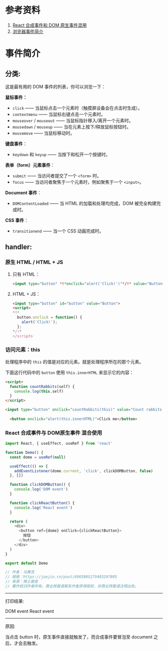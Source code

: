 <!--
 * @Descripttion : 
 * @Author       : zhangming
 * @Date         : 2021-10-11 15:32:14
 * @LastEditors  : zhangming
 * @LastEditTime : 2021-10-11 15:58:27
-->

# 参考资料
1. [React 合成事件和 DOM 原生事件混用](https://juejin.cn/post/6903805279483297805#heading-5)
2. [浏览器事件简介](https://zh.javascript.info/introduction-browser-events)

# 事件简介
## 分类: 

这是最有用的 DOM 事件的列表，你可以浏览一下：

**鼠标事件：**
- `click` —— 当鼠标点击一个元素时（触摸屏设备会在点击时生成）。
- `contextmenu` —— 当鼠标右键点击一个元素时。
- `mouseover` / `mouseout` —— 当鼠标指针移入/离开一个元素时。
- `mousedown` / `mouseup` —— 当在元素上按下/释放鼠标按钮时。
- `mousemove` —— 当鼠标移动时。

**键盘事件**：
- `keydown` 和 `keyup` —— 当按下和松开一个按键时。

**表单（form）元素事件**：
- `submit` —— 当访问者提交了一个 `<form>` 时。
- `focus` —— 当访问者聚焦于一个元素时，例如聚焦于一个 `<input>`。

**Document 事件**：
- `DOMContentLoaded` —— 当 HTML 的加载和处理均完成，DOM 被完全构建完成时。

**CSS 事件**：
- `transitionend` —— 当一个 CSS 动画完成时。

## handler: 

### 原生 HTML / HTML + JS

1. 只有 HTML：

    ```html autorun height=50
    <input type="button" *!*onclick="alert('Click!')"*/!* value="Button">
    ```
2. HTML + JS：

    ```html autorun height=50
    <input type="button" id="button" value="Button">
    <script>
    *!*
      button.onclick = function() {
        alert('Click!');
      };
    */!*
    </script>
    ```

### 访问元素：this

处理程序中的 `this` 的值是对应的元素。就是处理程序所在的那个元素。

下面这行代码中的 `button` 使用 `this.innerHTML` 来显示它的内容：

```html height=50 autorun
<script>
  function countRabbits(self) {
    console.log(this,self)
  }
</script>

<input type="button" onclick="countRabbits(this)" value="Count rabbits!">
  
  <button onclick="alert(this.innerHTML)">Click me</button>
```

### React 合成事件与 DOM原生事件 混合使用

```js
import React, { useEffect, useRef } from 'react'

function Demo() {
  const dome = useRef(null)

  useEffect(() => {
    addEventListener(dome.current, 'click', clickDOMButton, false)
  }, [])

  function clickDOMButton() {
    console.log('DOM event')
  }

  function clickReactButton() {
    console.log('React event')
  }

  return (
    <div>
      <button ref={dome} onClick={clickReactButton}>
        按钮
      </button>
    </div>
  )
}

export default Demo

// 作者：马赛克
// 链接：https://juejin.cn/post/6903805279483297805
// 来源：稀土掘金
// 著作权归作者所有。商业转载请联系作者获得授权，非商业转载请注明出处。
```

 -----------------
 打印结果: 

 DOM event
 React event

 -----------------
 原因:
 
 当点击 button 时，原生事件直接就触发了，而合成事件要冒泡至 document 之后，才会去触发。
